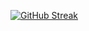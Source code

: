 <a href="https://git.io/streak-stats"><img src="https://github-readme-streak-stats.herokuapp.com?user=SirViquitor&theme=blueberry-duo&hide_border=true&border_radius=4&exclude_days=Sun&card_width=500" alt="GitHub Streak" /></a>
